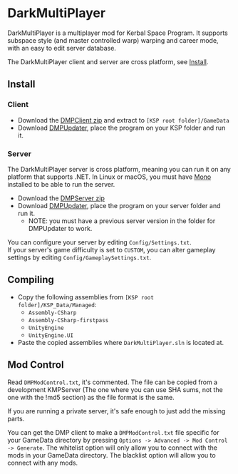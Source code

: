 # DarkMultiPlayer

DarkMultiPlayer is a multiplayer mod for Kerbal Space Program. It supports subspace style (and master controlled warp) warping and career mode, with an easy to edit server database.

The DarkMultiPlayer client and server are cross platform, see [Install](#install).

## Install

### Client

* Download the [DMPClient zip](https://spacedock.info/mod/10) and extract to `[KSP root folder]/GameData`
* Download [DMPUpdater](http://godarklight.info.tm/dmp/downloads/dmpupdater/), place the program on your KSP folder and run it.

### Server

The DarkMultiPlayer server is cross platform, meaning you can run it on any platform that supports .NET.
In Linux or macOS, you must have [Mono](http://mono-project.com) installed to be able to run the server.

* Download the [DMPServer zip](https://spacedock.info/mod/11/DarkMultiPlayer%20Server)
* Download [DMPUpdater](http://godarklight.info.tm/dmp/downloads/dmpupdater/), place the program on your server folder and run it.
  * NOTE: you must have a previous server version in the folder for DMPUpdater to work.

You can configure your server by editing `Config/Settings.txt`.  
If your server's game difficulty is set to `CUSTOM`, you can alter gameplay settings by editing `Config/GameplaySettings.txt`.

## Compiling

* Copy the following assemblies from `[KSP root folder]/KSP_Data/Managed`:
  * `Assembly-CSharp`
  * `Assembly-CSharp-firstpass`
  * `UnityEngine`
  * `UnityEngine.UI`
* Paste the copied assemblies where `DarkMultiPlayer.sln` is located at.

## Mod Control

Read `DMPModControl.txt`, it's commented. The file can be copied from a development KMPServer (The one where you can use SHA sums, not the one with the !md5 section) as the file format is the same.

If you are running a private server, it's safe enough to just add the missing parts.

You can get the DMP client to make a `DMPModControl.txt` file specific for your GameData directory by pressing `Options -> Advanced -> Mod Control -> Generate`. The whitelist option will only allow you to connect with the mods in your GameData directory. The blacklist option will allow you to connect with any mods.
